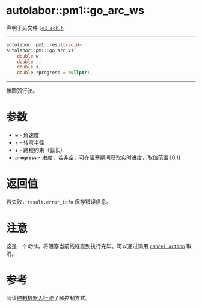 # autolabor::pm1::go_arc_ws

声明于头文件 [`pm1_sdk.h`](https://github.com/autolaborcenter/pm1_sdk/blob/master/src/main/pm1_sdk.h)

------

```c++
autolabor::pm1::result<void>
autolabor::pm1::go_arc_vs(
    double w,
    double r,
    double s,
    double *progress = nullptr);
```

------

按圆弧行驶。

# 参数

- **`w`** - 角速度
- **`r`** - 转弯半径
- **`s`** - 路程约束（弧长）
- **`progress`** - 进度，若非空，可在阻塞期间获取实时进度，取值范围 [0,1]

# 返回值

若失败，`result.error_info` 保存错误信息。

# 注意

这是一个*动作*，将阻塞当前线程直到执行完毕。可以通过调用 [`cancel_action`](cancel_action.md) 取消。

# 参考

阅读[控制机器人行驶](../../concepts/drive)了解控制方式。
